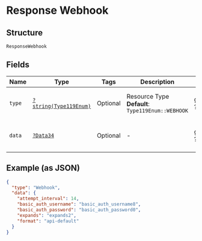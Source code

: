 
# Response Webhook

## Structure

`ResponseWebhook`

## Fields

| Name | Type | Tags | Description | Getter | Setter |
|  --- | --- | --- | --- | --- | --- |
| `type` | [`?string(Type119Enum)`](../../doc/models/type-119-enum.md) | Optional | Resource Type<br>**Default**: `Type119Enum::WEBHOOK` | getType(): ?string | setType(?string type): void |
| `data` | [`?Data34`](../../doc/models/data-34.md) | Optional | - | getData(): ?Data34 | setData(?Data34 data): void |

## Example (as JSON)

```json
{
  "type": "Webhook",
  "data": {
    "attempt_interval": 14,
    "basic_auth_username": "basic_auth_username8",
    "basic_auth_password": "basic_auth_password0",
    "expands": "expands2",
    "format": "api-default"
  }
}
```

